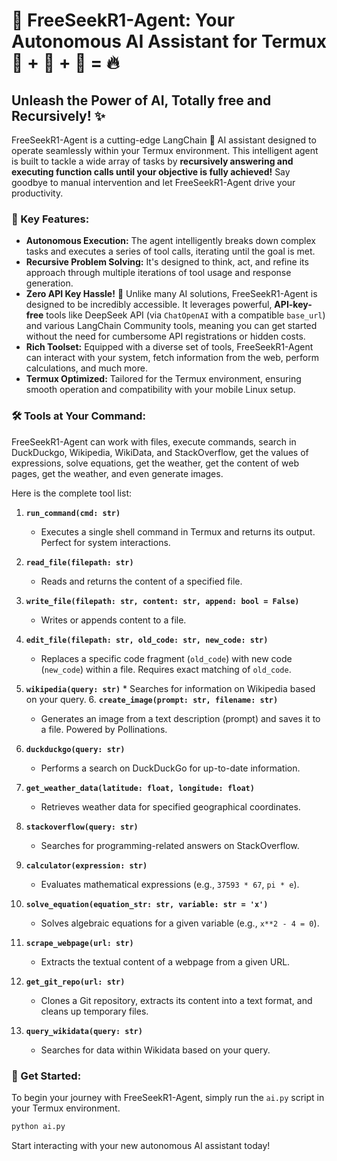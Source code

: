 # 🚀 FreeSeekR1-Agent: Your Autonomous AI Assistant for Termux 📱 + 🐳 + 🦜 = 🔥

## Unleash the Power of AI, Totally free and Recursively! ✨

FreeSeekR1-Agent is a cutting-edge LangChain 🦜 AI assistant designed to operate seamlessly within your Termux environment. This intelligent agent is built to tackle a wide array of tasks by **recursively answering and executing function calls until your objective is fully achieved!** Say goodbye to manual intervention and let FreeSeekR1-Agent drive your productivity.

### 🌟 Key Features:                                                                                      
-   **Autonomous Execution:** The agent intelligently breaks down complex tasks and executes a series of tool calls, iterating until the goal is met.
-   **Recursive Problem Solving:** It's designed to think, act, and refine its approach through multiple iterations of tool usage and response generation.
-   **Zero API Key Hassle!** 🎉 Unlike many AI solutions, FreeSeekR1-Agent is designed to be incredibly accessible. It leverages powerful, **API-key-free** tools like DeepSeek API (via `ChatOpenAI` with a compatible `base_url`) and various LangChain Community tools, meaning you can get started without the need for cumbersome API registrations or hidden costs.
-   **Rich Toolset:** Equipped with a diverse set of tools, FreeSeekR1-Agent can interact with your system, fetch information from the web, perform calculations, and much more.
-   **Termux Optimized:** Tailored for the Termux environment, ensuring smooth operation and compatibility with your mobile Linux setup.

### 🛠️ Tools at Your Command:                                                                              
FreeSeekR1-Agent can work with files, execute commands, search in DuckDuckgo, Wikipedia, WikiData, and StackOverflow, get the values of expressions, solve equations, get the weather, get the content of web pages, get the weather, and even generate images.

Here is the complete tool list:

1.  **`run_command(cmd: str)`**
    *   Executes a single shell command in Termux and returns its output. Perfect for system interactions.

2.  **`read_file(filepath: str)`**
    *   Reads and returns the content of a specified file.

3.  **`write_file(filepath: str, content: str, append: bool = False)`**
    *   Writes or appends content to a file.

4.  **`edit_file(filepath: str, old_code: str, new_code: str)`**
    *   Replaces a specific code fragment (`old_code`) with new code (`new_code`) within a file. Requires exact matching of `old_code`.

5.  **`wikipedia(query: str)`**                                                                               *   Searches for information on Wikipedia based on your query.
                                                                                                          6.  **`create_image(prompt: str, filename: str)`**
    *   Generates an image from a text description (prompt) and saves it to a file. Powered by Pollinations.

7.  **`duckduckgo(query: str)`**
    *   Performs a search on DuckDuckGo for up-to-date information.

8.  **`get_weather_data(latitude: float, longitude: float)`**
    *   Retrieves weather data for specified geographical coordinates.

9.  **`stackoverflow(query: str)`**
    *   Searches for programming-related answers on StackOverflow.

10. **`calculator(expression: str)`**
    *   Evaluates mathematical expressions (e.g., `37593 * 67`, `pi * e`).

11. **`solve_equation(equation_str: str, variable: str = 'x')`**
    *   Solves algebraic equations for a given variable (e.g., `x**2 - 4 = 0`).

12. **`scrape_webpage(url: str)`**
    *   Extracts the textual content of a webpage from a given URL.

13. **`get_git_repo(url: str)`**
    *   Clones a Git repository, extracts its content into a text format, and cleans up temporary files.

14. **`query_wikidata(query: str)`**
    *   Searches for data within Wikidata based on your query.

### 🚀 Get Started:                                                                                       
To begin your journey with FreeSeekR1-Agent, simply run the `ai.py` script in your Termux environment.

```bash
python ai.py
```

Start interacting with your new autonomous AI assistant today!
